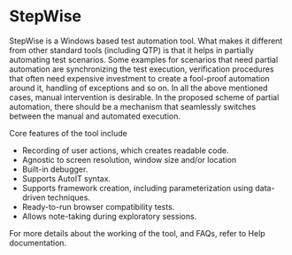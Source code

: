 # StepWise

StepWise is a Windows based test automation tool.  What makes it different from other standard tools (including QTP) is that it helps in partially automating test scenarios.  Some examples for scenarios that need partial automation are synchronizing the test execution, verification procedures that often need expensive investment to create a fool-proof automation around it, handling of exceptions and so on.  In all the above mentioned cases, manual intervention is desirable.  In the proposed scheme of partial automation, there should be a mechanism that seamlessly switches between the manual and automated execution.

Core features of the tool include

- Recording of user actions, which creates readable code.
- Agnostic to screen resolution, window size and/or location
- Built-in debugger.
- Supports AutoIT syntax.
- Supports framework creation, including parameterization using data-driven techniques.
- Ready-to-run browser compatibility tests.
- Allows note-taking during exploratory sessions.

For more details about the working of the tool, and FAQs, refer to Help documentation.

